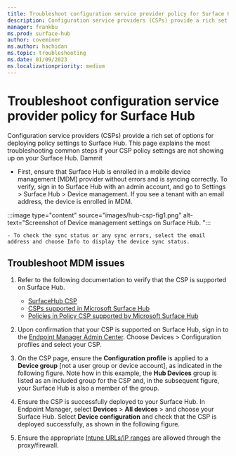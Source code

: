 ```yaml
---
title: Troubleshoot configuration service provider policy for Surface Hub
description: Configuration service providers (CSPs) provide a rich set of options for deploying policy settings to Surface Hub. This page explains the most troubleshooting common steps if your CSP policy settings are not showing up on your Surface Hub.
manager: frankbu
ms.prod: surface-hub
author: coveminer
ms.author: hachidan
ms.topic: troubleshooting
ms.date: 01/09/2023
ms.localizationpriority: medium
---
```

# Troubleshoot configuration service provider policy for Surface Hub

Configuration service providers (CSPs) provide a rich set of options for deploying policy settings to Surface Hub. This page explains the most troubleshooting common steps if your CSP policy settings are not showing up on your Surface Hub. Dammit
 
- First, ensure that Surface Hub is enrolled in a mobile device management [MDM] provider without errors and is syncing correctly. To verify, sign in to Surface Hub with an admin account, and go to Settings > Surface Hub > Device management. If you see a tenant with an email address, the device is enrolled in MDM.

:::image type="content" source="images/hub-csp-fig1.png" alt-text="Screenshot of Device management settings on Surface Hub. ":::

    - To check the sync status or any sync errors, select the email address and choose Info to display the device sync status.
## Troubleshoot MDM issues
1. Refer to the following documentation to verify that the CSP is supported on Surface Hub. 
    - [SurfaceHub CSP](https://learn.microsoft.com/en-us/windows/client-management/mdm/surfacehub-csp)
    - [CSPs supported in Microsoft Surface Hub](https://learn.microsoft.com/en-us/windows/client-management/mdm/configuration-service-provider-support#csps-supported-in-microsoft-surface-hub)
    - [Policies in Policy CSP supported by Microsoft Surface Hub](https://learn.microsoft.com/en-us/windows/client-management/mdm/policies-in-policy-csp-supported-by-surface-hub)

 

2. Upon confirmation that your CSP is supported on Surface Hub, sign in to the [Endpoint Manager Admin Center](https://endpoint.microsoft.com/). Choose Devices > Configuration profiles and select your CSP.
3. On the CSP page, ensure the **Configuration profile** is applied to a **Device group** [not a user group or device account], as indicated in the following figure. Note how in this example, the **Hub Devices** group is listed as an included group for the CSP and, in the subsequent figure, your Surface Hub is also a member of the group.
4. Ensure the CSP is successfully deployed to your Surface Hub. In Endpoint Manager, select **Devices** > **All devices** > and choose your Surface Hub. Select **Device configuration** and check that the CSP is deployed successfully, as shown in the following figure.
5. Ensure the appropriate [Intune URLs/IP ranges](https://learn.microsoft.com/en-us/mem/intune/fundamentals/intune-endpoints) are allowed through the proxy/firewall.

 

